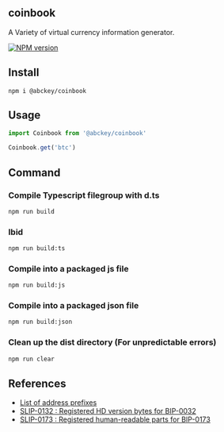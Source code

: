 ## coinbook
A Variety of virtual currency information generator.

[![NPM version](https://img.shields.io/npm/v/@abckey/coinbook.svg)](https://www.npmjs.com/package/@abckey/coinbook)


## Install

```
npm i @abckey/coinbook
```

## Usage

```js
import Coinbook from '@abckey/coinbook'

Coinbook.get('btc')
```

## Command
### Compile Typescript filegroup with d.ts
```cmd
npm run build
```

### Ibid
```cmd
npm run build:ts
```

### Compile into a packaged js file
```cmd
npm run build:js
```

### Compile into a packaged json file
```cmd
npm run build:json
```


### Clean up the dist directory (For unpredictable errors)
```cmd
npm run clear
```

## References

* [List of address prefixes](https://en.bitcoin.it/wiki/List_of_address_prefixes)
* [SLIP-0132 : Registered HD version bytes for BIP-0032](https://github.com/satoshilabs/slips/blob/master/slip-0132.md)
* [SLIP-0173 : Registered human-readable parts for BIP-0173](https://github.com/satoshilabs/slips/blob/master/slip-0173.md)

